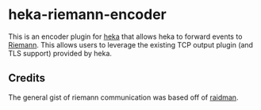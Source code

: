 # heka-riemann-encoder

This is an encoder plugin for [heka](https://github.com/mozilla-services/heka) that allows heka to forward events to [Riemann](http://riemann.io). This allows users to leverage the existing TCP output plugin (and TLS support) provided by heka.

## Credits

The general gist of riemann communication was based off of [raidman](https://github.com/amir/raidman).
